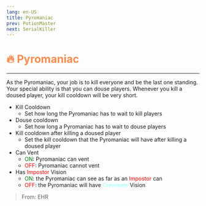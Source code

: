 ```yaml
---
lang: en-US
title: Pyromaniac
prev: PotionMaster
next: SerialKiller
---
```


# <font color="#fc8c4c">🔥 <b>Pyromaniac</b></font> <Badge text="Killing" type="tip" vertical="middle"/>
---

As the Pyromaniac, your job is to kill everyone and be the last one standing. Your special ability is that you can douse players. Whenever you kill a doused player, your kill cooldown will be very short.
* Kill Cooldown
  * Set how long the Pyromaniac has to wait to kill players
* Douse cooldown
  * Set how long a Pyromaniac has to wait to douse players
* Kill cooldown after killing a doused player
  * Set the kill cooldown that the Pyromaniac will have after killing a doused player
* Can Vent
  * <font color=green>ON</font>: Pyromaniac can vent
  * <font color=red>OFF</font>: Pyromaniac cannot vent
* Has <font color=red>Impostor</font> Vision
  * <font color=green>ON</font>: the Pyromaniac can see as far as an <font color=red>Impostor</font> can
  * <font color=red>OFF</font>: the Pyromaniac will have <font color=#8cffff>Crewmate</font> Vision

> From: EHR